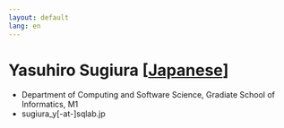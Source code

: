 ```yaml
---
layout: default
lang: en
---
```


# Yasuhiro Sugiura [[Japanese](./sugiura_y)]

- Department of Computing and Software Science, Gradiate School of Informatics, M1
- sugiura_y[-at-]sqlab.jp
